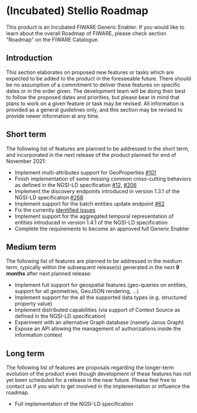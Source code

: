 # (Incubated) Stellio Roadmap

This product is an Incubated FIWARE Generic Enabler. If you would like to learn about the
overall Roadmap of FIWARE, please check section "Roadmap" on the FIWARE Catalogue.

## Introduction

This section elaborates on proposed new features or tasks which are expected to be added to the product in the
foreseeable future. There should be no assumption of a commitment to deliver these features on specific dates or in the
order given. The development team will be doing their best to follow the proposed dates and priorities, but please bear
in mind that plans to work on a given feature or task may be revised. All information is provided as a general
guidelines only, and this section may be revised to provide newer information at any time.

## Short term

The following list of features are planned to be addressed in the short term, and incorporated in the next release of
the product planned for end of November 2021:

- Implement multi-attributes support for GeoProperties [#101](https://github.com/stellio-hub/stellio-context-broker/issues/101)
- Finish implementation of some missing common cross-cutting behaviors as defined in the NGSI-LD specification [#12](https://github.com/stellio-hub/stellio-context-broker/issues/12), [#206](https://github.com/stellio-hub/stellio-context-broker/issues/206)
- Implement the discovery endpoints introduced in version 1.3.1 of the NGSI-LD specification [#268](https://github.com/stellio-hub/stellio-context-broker/issues/268)
- Implement support for the batch entities update endpoint [#62](https://github.com/stellio-hub/stellio-context-broker/issues/62)
- Fix the currently [identified issues](https://github.com/stellio-hub/stellio-context-broker/issues?q=is%3Aissue+is%3Aopen+label%3Afix)
- Implement support for the aggregated temporal representation of entities introduced in version 1.4.1 of the NGSI-LD specification
- Complete the requirements to become an approved full Generic Enabler

## Medium term

The following list of features are planned to be addressed in the medium term, typically within the subsequent
release(s) generated in the next **9 months** after next planned release:

- Implement full support for geospatial features (geo-queries on entities, support for all geometries, GeoJSON rendering, ...)
- Implement support for the all the supported data types (e.g. structured property value)
- Implement distributed capabilities (via support of Context Source as defined in the NGSI-LD specification)
- Experiment with an alternative Graph database (namely Janus Graph)
- Expose an API allowing the management of authorizations inside the information context

## Long term

The following list of features are proposals regarding the longer-term evolution of the product even though development
of these features has not yet been scheduled for a release in the near future. Please feel free to contact us if you
wish to get involved in the implementation or influence the roadmap.

- Full implementation of the NGSI-LD specification

